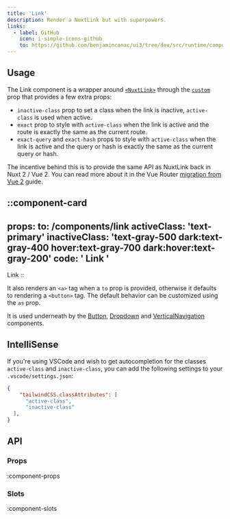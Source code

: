 ```yaml
---
title: 'Link'
description: Render a NuxtLink but with superpowers.
links:
  - label: GitHub
    icon: i-simple-icons-github
    to: https://github.com/benjamincanac/ui3/tree/dev/src/runtime/components/Link.vue
---
```


## Usage

The Link component is a wrapper around [`<NuxtLink>`](https://nuxt.com/docs/api/components/nuxt-link) through the [`custom`](https://router.vuejs.org/api/interfaces/RouterLinkProps.html#Properties-custom) prop that provides a few extra props:

- `inactive-class` prop to set a class when the link is inactive, `active-class` is used when active.
- `exact` prop to style with `active-class` when the link is active and the route is exactly the same as the current route.
- `exact-query` and `exact-hash` props to style with `active-class` when the link is active and the query or hash is exactly the same as the current query or hash.

The incentive behind this is to provide the same API as NuxtLink back in Nuxt 2 / Vue 2. You can read more about it in the Vue Router [migration from Vue 2](https://router.vuejs.org/guide/migration/#removal-of-the-exact-prop-in-router-link) guide.

::component-card
---
props:
  to: /components/link
  activeClass: 'text-primary'
  inactiveClass: 'text-gray-500 dark:text-gray-400 hover:text-gray-700 dark:hover:text-gray-200'
code: ' Link '
---

Link
::

It also renders an `<a>` tag when a `to` prop is provided, otherwise it defaults to rendering a `<button>` tag. The default behavior can be customized using the `as` prop.

It is used underneath by the [Button](/components/button), [Dropdown](/components/dropdown) and [VerticalNavigation](/components/vertical-navigation) components.

## IntelliSense

If you're using VSCode and wish to get autocompletion for the classes `active-class` and `inactive-class`, you can add the following settings to your `.vscode/settings.json`:

```json [.vscode/settings.json]
{
    "tailwindCSS.classAttributes": [
      "active-class",
      "inactive-class"
  ],
}
```

## API

### Props

:component-props

### Slots

:component-slots
